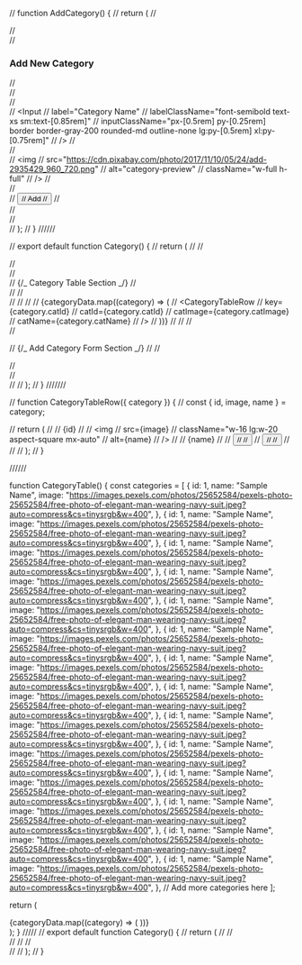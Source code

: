 // function AddCategory() {
// return (
// <div className="bg-white shadow-md xl:w-2/5 ">
// <div className="p-[1rem] mb-[1.25rem] font-bold text-white shadow-md xl:mb-[0.5rem] text-sm bg-[#338ffb] md:text-lg xl:p-[1.35rem]">
// <h3 className="text-center">Add New Category</h3>
// </div>
// <div className="p-[1rem] mx-auto lg:w-8/12 xl:w-11/12 2xl:w-10/12">
// <div className="flex flex-col gap-[0.5rem] mb-[0.75rem]">
// <Input
// label="Category Name"
// labelClassName="font-semibold text-xs sm:text-[0.85rem]"
// inputClassName="px-[0.5rem] py-[0.25rem] border border-gray-200 rounded-md outline-none lg:py-[0.5rem] xl:py-[0.75rem]"
// />
// </div>
// <div className="w-64 h-64 mx-auto mb-[0.5rem] lg:w-8/12 xl:w-full xl:h-80 lg:mt-[0.5rem] lg:mb-[1.5rem] xl:mb-[1rem] shadow-inner">
// <img
// src="https://cdn.pixabay.com/photo/2017/11/10/05/24/add-2935429_960_720.png"
// alt="category-preview"
// className="w-full h-full"
// />
// </div>
// <div className="mt-[1rem] text-center lg:mt-[0.5rem]">
// <button className="w-full px-[0.5rem] py-[0.25rem] font-bold text-white bg-blue-400 lg:py-[0.5rem] xl:py-[0.75rem]">
// Add
// </button>
// </div>
// </div>
// </div>
// );
// }
//////

// export default function Category() {
// return (
// <DashboardContainer>
// <div className="h-auto">
// <div className="w-full h-full  ">
// <div className="flex flex-col gap-5 xl:flex-row ">
// {/_ Category Table Section _/}
// <div className="h-full xl:w-3/5 ">
// <CategoryTableHeader />
// <div className="table-custom-hight overflow-auto pt-2 shadow-md bg-white hide-scrollbar">
// <TableContainer>
// <CategoryTableHead />
// <TableBodyContainer>
// {categoryData.map((category) => (
// <CategoryTableRow
// key={category.catId}
// catId={category.catId}
// catImage={category.catImage}
// catName={category.catName}
// />
// ))}
// </TableBodyContainer>
// </TableContainer>
// </div>
// </div>

// {/_ Add Category Form Section _/}
// <AddCategory />
// </div>
// </div>
// </div>
// </DashboardContainer>
// );
// }
///////

// function CategoryTableRow({ category }) {
// const { id, image, name } = category;

// return (
// <tr className="">
// <td className="p-2 text-center">{id}</td>
// <td className="p-2 text-center">
// <img
// src={image}
// className="w-16 lg:w-20 aspect-square mx-auto"
// alt={name}
// />
// </td>
// <td className="p-2 text-center">{name}</td>
// <td className="p-2 text-center">
// <button className="mr-[0.75rem]">
// <RiDeleteBin6Fill size={25} color="#f15313" />
// </button>
// <button>
// <MdEditSquare size={25} color="#ffb900" />
// </button>
// </td>
// </tr>
// );
// }

//////

function CategoryTable() {
const categories = [
{
id: 1,
name: "Sample Name",
image:
"https://images.pexels.com/photos/25652584/pexels-photo-25652584/free-photo-of-elegant-man-wearing-navy-suit.jpeg?auto=compress&cs=tinysrgb&w=400",
},
{
id: 1,
name: "Sample Name",
image:
"https://images.pexels.com/photos/25652584/pexels-photo-25652584/free-photo-of-elegant-man-wearing-navy-suit.jpeg?auto=compress&cs=tinysrgb&w=400",
},
{
id: 1,
name: "Sample Name",
image:
"https://images.pexels.com/photos/25652584/pexels-photo-25652584/free-photo-of-elegant-man-wearing-navy-suit.jpeg?auto=compress&cs=tinysrgb&w=400",
},
{
id: 1,
name: "Sample Name",
image:
"https://images.pexels.com/photos/25652584/pexels-photo-25652584/free-photo-of-elegant-man-wearing-navy-suit.jpeg?auto=compress&cs=tinysrgb&w=400",
},
{
id: 1,
name: "Sample Name",
image:
"https://images.pexels.com/photos/25652584/pexels-photo-25652584/free-photo-of-elegant-man-wearing-navy-suit.jpeg?auto=compress&cs=tinysrgb&w=400",
},
{
id: 1,
name: "Sample Name",
image:
"https://images.pexels.com/photos/25652584/pexels-photo-25652584/free-photo-of-elegant-man-wearing-navy-suit.jpeg?auto=compress&cs=tinysrgb&w=400",
},
{
id: 1,
name: "Sample Name",
image:
"https://images.pexels.com/photos/25652584/pexels-photo-25652584/free-photo-of-elegant-man-wearing-navy-suit.jpeg?auto=compress&cs=tinysrgb&w=400",
},
{
id: 1,
name: "Sample Name",
image:
"https://images.pexels.com/photos/25652584/pexels-photo-25652584/free-photo-of-elegant-man-wearing-navy-suit.jpeg?auto=compress&cs=tinysrgb&w=400",
},
{
id: 1,
name: "Sample Name",
image:
"https://images.pexels.com/photos/25652584/pexels-photo-25652584/free-photo-of-elegant-man-wearing-navy-suit.jpeg?auto=compress&cs=tinysrgb&w=400",
},
{
id: 1,
name: "Sample Name",
image:
"https://images.pexels.com/photos/25652584/pexels-photo-25652584/free-photo-of-elegant-man-wearing-navy-suit.jpeg?auto=compress&cs=tinysrgb&w=400",
},
{
id: 1,
name: "Sample Name",
image:
"https://images.pexels.com/photos/25652584/pexels-photo-25652584/free-photo-of-elegant-man-wearing-navy-suit.jpeg?auto=compress&cs=tinysrgb&w=400",
},
{
id: 1,
name: "Sample Name",
image:
"https://images.pexels.com/photos/25652584/pexels-photo-25652584/free-photo-of-elegant-man-wearing-navy-suit.jpeg?auto=compress&cs=tinysrgb&w=400",
},
{
id: 1,
name: "Sample Name",
image:
"https://images.pexels.com/photos/25652584/pexels-photo-25652584/free-photo-of-elegant-man-wearing-navy-suit.jpeg?auto=compress&cs=tinysrgb&w=400",
},
{
id: 1,
name: "Sample Name",
image:
"https://images.pexels.com/photos/25652584/pexels-photo-25652584/free-photo-of-elegant-man-wearing-navy-suit.jpeg?auto=compress&cs=tinysrgb&w=400",
},
// Add more categories here
];

return (

<div className="h-full xl:w-3/5 ">
<CategoryTableHeader />
<div className="table-custom-hight overflow-auto pt-2 shadow-md bg-white hide-scrollbar">
<TableContainer>
<CategoryTableHead />
<TableBodyContainer>
{categoryData.map((category) => (
<CategoryTableRow
                key={category.catId}
                catId={category.catId}
                catImage={category.catImage}
                catName={category.catName}
              />
))}
</TableBodyContainer>
</TableContainer>
</div>
</div>
);
}
/////
// export default function Category() {
//   return (
//     <DashboardContainer>
//       <div className="flex flex-col mx-3 mt-6 lg:flex-row gap-4">
//         <CategoryTable />
//         <CategoryForm />
//       </div>
//     </DashboardContainer>
//   );
// }
